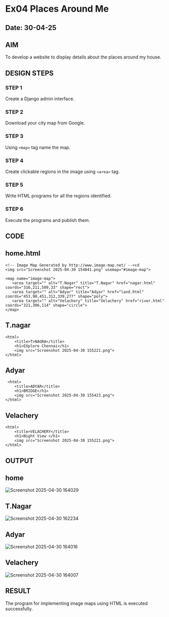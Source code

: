 # Ex04 Places Around Me
## Date: 30-04-25

## AIM
To develop a website to display details about the places around my house.

## DESIGN STEPS

### STEP 1
Create a Django admin interface.

### STEP 2
Download your city map from Google.

### STEP 3
Using ```<map>``` tag name the map.

### STEP 4
Create clickable regions in the image using ```<area>``` tag.

### STEP 5
Write HTML programs for all the regions identified.

### STEP 6
Execute the programs and publish them.

## CODE
 ## home.html

 ```
 <!-- Image Map Generated by http://www.image-map.net/ -->cd 
<img src="Screenshot 2025-04-30 154041.png" usemap="#image-map">

<map name="image-map">
    <area target="" alt="T.Nagar" title="T.Nagar" href="nagar.html" coords="316,211,509,33" shape="rect">
    <area target="" alt="Adyar" title="Adyar" href="land.html" coords="453,98,451,312,339,277" shape="poly">
    <area target="" alt="Velachery" title="Velachery" href="river.html" coords="321,306,114" shape="circle">
</map>
```

## T.nagar
```
<html>
    <title>T>NAGRA</title>
    <h1>EXplore Chennai</h1>
    <img src="Screenshot 2025-04-30 155221.png">
</html>
```

## Adyar
```
 <html>
    <title>ADYAR</title>
    <h1>BRIDGE</h1>
    <img src="Screenshot 2025-04-30 155423.png">
</html>
```

## Velachery
```
<html>
    <title>VELACHERY</title>
    <h1>Night View </h1>
    <img src="Screenshot 2025-04-30 155221.png">
</html>
```
## OUTPUT

  ## home 
  ![Screenshot 2025-04-30 164029](https://github.com/user-attachments/assets/1deafa40-d01c-40b5-9467-8e0465fdd0e3)

  ## T.Nagar
  ![Screenshot 2025-04-30 162234](https://github.com/user-attachments/assets/1f5b417e-23a5-4051-a2a6-5e05d46e8123)

  ## Adyar
  ![Screenshot 2025-04-30 164016](https://github.com/user-attachments/assets/2f8ec7b8-03d9-45ac-b23b-68c7c09d7501)

  ## Velachery
  ![Screenshot 2025-04-30 164007](https://github.com/user-attachments/assets/54466a8a-0789-49ea-8874-905c9fddfb4c)


## RESULT
The program for implementing image maps using HTML is executed successfully.
